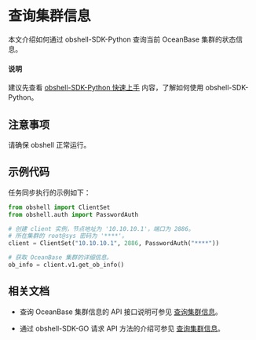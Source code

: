 # 查询集群信息

本文介绍如何通过 obshell-SDK-Python 查询当前 OceanBase 集群的状态信息。

<main id="notice" type='explain'>
  <h4>说明</h4>
  <p>建议先查看 <a href='100.quickstart-of-python.md'>obshell-SDK-Python 快速上手</a> 内容，了解如何使用 obshell-SDK-Python。</p>
</main>

## 注意事项

请确保 obshell 正常运行。

## 示例代码

任务同步执行的示例如下：

```python
from obshell import ClientSet
from obshell.auth import PasswordAuth

# 创建 client 实例，节点地址为 '10.10.10.1'，端口为 2886。
# 所在集群的 root@sys 密码为 '****'。
client = ClientSet("10.10.10.1", 2886, PasswordAuth("****"))

# 获取 OceanBase 集群的详细信息。
ob_info = client.v1.get_ob_info()
```

## 相关文档

* 查询 OceanBase 集群信息的 API 接口说明可参见 [查询集群信息](../../400.obshell-api-reference/1800.get-oceanbase-info.md)。

* 通过 obshell-SDK-GO 请求 API 方法的介绍可参见 [查询集群信息](../200.go/1800.get-oceanbase-info-of-go.md)。

